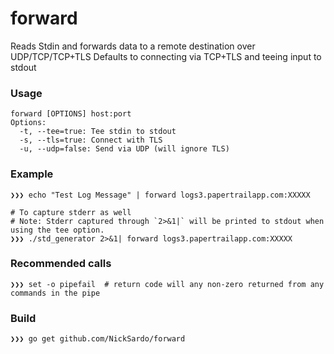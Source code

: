 # forward
Reads Stdin and forwards data to a remote destination over UDP/TCP/TCP+TLS
Defaults to connecting via TCP+TLS and teeing input to stdout

### Usage
```shell
forward [OPTIONS] host:port
Options:
  -t, --tee=true: Tee stdin to stdout
  -s, --tls=true: Connect with TLS
  -u, --udp=false: Send via UDP (will ignore TLS)
```

### Example
```shell
❯❯❯ echo "Test Log Message" | forward logs3.papertrailapp.com:XXXXX

# To capture stderr as well
# Note: Stderr captured through `2>&1|` will be printed to stdout when using the tee option.
❯❯❯ ./std_generator 2>&1| forward logs3.papertrailapp.com:XXXXX
```

### Recommended calls
```shell
❯❯❯ set -o pipefail  # return code will any non-zero returned from any commands in the pipe
```

### Build
```shell
❯❯❯ go get github.com/NickSardo/forward
```
